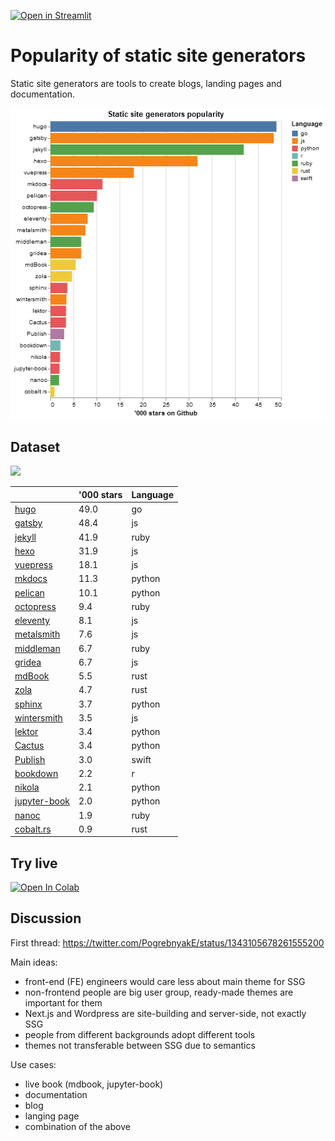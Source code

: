 [![Open in Streamlit](https://static.streamlit.io/badges/streamlit_badge_black_white.svg)](https://share.streamlit.io/epogrebnyak/ssg/main)

# Popularity of static site generators

Static site generators are tools to create blogs, landing pages and documentation.

![](docs/_static/plot.png)

## Dataset

<a href="https://raw.githubusercontent.com/epogrebnyak/ssg/main/data/ssg.csv"><img src="https://img.shields.io/badge/download-csv-brightgreen"></a>

|                                                                  |   '000 stars | Language   |
|------------------------------------------------------------------|--------------|------------|
| [hugo](https://github.com/gohugoio/hugo/)                        |         49.0 | go         |
| [gatsby](https://github.com/gatsbyjs/gatsby/)                    |         48.4 | js         |
| [jekyll](https://github.com/jekyll/jekyll/)                      |         41.9 | ruby       |
| [hexo](https://github.com/hexojs/hexo/)                          |         31.9 | js         |
| [vuepress](https://github.com/vuejs/vuepress/)                   |         18.1 | js         |
| [mkdocs](https://github.com/mkdocs/mkdocs/)                      |         11.3 | python     |
| [pelican](https://github.com/getpelican/pelican/)                |         10.1 | python     |
| [octopress](https://github.com/imathis/octopress/)               |          9.4 | ruby       |
| [eleventy](https://github.com/11ty/eleventy/)                    |          8.1 | js         |
| [metalsmith](https://github.com/segmentio/metalsmith/)           |          7.6 | js         |
| [middleman](https://github.com/middleman/middleman/)             |          6.7 | ruby       |
| [gridea](https://github.com/getgridea/gridea/)                   |          6.7 | js         |
| [mdBook](https://github.com/rust-lang/mdBook/)                   |          5.5 | rust       |
| [zola](https://github.com/getzola/zola/)                         |          4.7 | rust       |
| [sphinx](https://github.com/sphinx-doc/sphinx/)                  |          3.7 | python     |
| [wintersmith](https://github.com/jnordberg/wintersmith/)         |          3.5 | js         |
| [lektor](https://github.com/lektor/lektor/)                      |          3.4 | python     |
| [Cactus](https://github.com/eudicots/Cactus/)                    |          3.4 | python     |
| [Publish](https://github.com/JohnSundell/Publish/)               |          3.0 | swift      |
| [bookdown](https://github.com/rstudio/bookdown/)                 |          2.2 | r          |
| [nikola](https://github.com/getnikola/nikola/)                   |          2.1 | python     |
| [jupyter-book](https://github.com/executablebooks/jupyter-book/) |          2.0 | python     |
| [nanoc](https://github.com/nanoc/nanoc/)                         |          1.9 | ruby       |
| [cobalt.rs](https://github.com/cobalt-org/cobalt.rs/)            |          0.9 | rust       |

## Try live

<a href="https://colab.research.google.com/drive/1041e6yOyVRty5lirnbZOAU1zJ3TN77ta?usp=sharing">
  <img src="https://colab.research.google.com/assets/colab-badge.svg" alt="Open In Colab"/>
</a>

## Discussion

First thread: https://twitter.com/PogrebnyakE/status/1343105678261555200

Main ideas:

 - front-end (FE) engineers would care less about main theme for SSG
 - non-frontend people are big user group, ready-made themes are important for them
 - Next.js and Wordpress are site-building and server-side, not exactly SSG
 - people from different backgrounds adopt different tools
 - themes not transferable between SSG due to semantics
 
Use cases:

 - live book (mdbook, jupyter-book)
 - documentation
 - blog
 - langing page
 - combination of the above